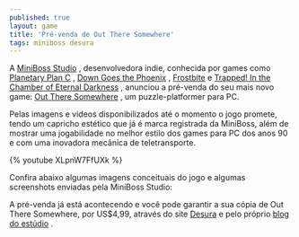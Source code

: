 ```yaml
---
published: true
layout: game
title: 'Pré-venda de Out There Somewhere'
tags: miniboss desura
---
```

A <a href="http://studiominiboss.com/?lang=pt" target="_blank">MiniBoss Studio</a>
, desenvolvedora indie, conhecida por games como <a href="http://studiominiboss.com/planetary-plan-c/" target="_blank">Planetary Plan C</a>
, <a href="http://studiominiboss.com/down-goes-the-phoenix/" target="_blank">Down Goes the Phoenix</a>
, <a href="http://studiominiboss.com/2012/01/10/ludum-dare-results/" target="_blank">Frostbite</a>
 e <a href="http://studiominiboss.com/trapped-in-the-chamber-of-eternal-darkness/" target="_blank">Trapped! In the Chamber of Eternal Darkness</a>
, anunciou a pr&#233;-venda do seu mais novo game: <a href="http://studiominiboss.com/out-there-somewhere/?lang=pt" target="_blank">Out There Somewhere</a>
, um puzzle-platformer para PC.

Pelas imagens e videos disponibilizados at&#233; o momento o jogo promete, tendo um capricho est&#233;tico que j&#225; &#233; marca registrada da MiniBoss, al&#233;m de mostrar uma jogabilidade no melhor estilo dos games para PC dos anos 90 e com uma inovadora mec&#226;nica de teletransporte.


{% youtube XLpnW7FfUXk %}

Confira abaixo algumas imagens conceituais do jogo e algumas screenshots enviadas pela MiniBoss Studio:

 
A pr&#233;-venda j&#225; est&#225; acontecendo e voc&#234; pode garantir a sua c&#243;pia de Out There Somewhere, por US$4,99, atrav&#233;s do site <a href="http://www.desura.com/" target="_blank">Desura</a>
 e pelo pr&#243;prio <a href="http://studiominiboss.com" target="_blank">blog do est&#250;dio</a>
.
 
 

